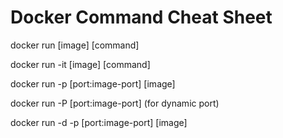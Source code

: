 # Docker Command Cheat Sheet

docker run [image] [command]

docker run -it [image] [command]

docker run -p [port:image-port] [image]

docker run -P [port:image-port] (for dynamic port)

docker run -d -p [port:image-port] [image]
